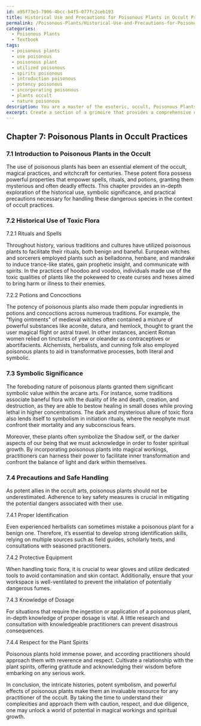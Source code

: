 ```yaml
---
id: a95f73e3-7906-4bcc-b4f5-077fc2ceb193
title: Historical Use and Precautions for Poisonous Plants in Occult Practices
permalink: /Poisonous-Plants/Historical-Use-and-Precautions-for-Poisonous-Plants-in-Occult-Practices/
categories:
  - Poisonous Plants
  - Textbook
tags:
  - poisonous plants
  - use poisonous
  - poisonous plant
  - utilized poisonous
  - spirits poisonous
  - introduction poisonous
  - potency poisonous
  - incorporating poisonous
  - plants occult
  - nature poisonous
description: You are a master of the esoteric, occult, Poisonous Plants and education, you have written many textbooks on the subject in ways that provide students with rich and deep understanding of the subject. You are being asked to write textbook-like sections on a topic and you do it with full context, explainability, and reliability in accuracy to the true facts of the topic at hand, in a textbook style that a student would easily be able to learn from, in a rich, engaging, and contextual way. Always include relevant context (such as formulas and history), related concepts, and in a way that someone can gain deep insights from.
excerpt: Create a section of a grimoire that provides a comprehensive overview of poisonous plants in the context of occult practices. Include information on the historical use of these toxic flora in rituals, spells, and potions, their symbolic significance in the arcane arts, and key precautions an aspiring practitioner should take when handling these dangerous species.
---
```

## Chapter 7: Poisonous Plants in Occult Practices

### 7.1 Introduction to Poisonous Plants in the Occult

The use of poisonous plants has been an essential element of the occult, magical practices, and witchcraft for centuries. These potent flora possess powerful properties that empower spells, rituals, and potions, granting them mysterious and often deadly effects. This chapter provides an in-depth exploration of the historical use, symbolic significance, and practical precautions necessary for handling these dangerous species in the context of occult practices.

### 7.2 Historical Use of Toxic Flora

7.2.1 Rituals and Spells

Throughout history, various traditions and cultures have utilized poisonous plants to facilitate their rituals, both benign and baneful. European witches and sorcerers employed plants such as belladonna, henbane, and mandrake to induce trance-like states, gain prophetic insight, and communicate with spirits. In the practices of hoodoo and voodoo, individuals made use of the toxic qualities of plants like the pokeweed to create curses and hexes aimed to bring harm or illness to their enemies.

7.2.2 Potions and Concoctions

The potency of poisonous plants also made them popular ingredients in potions and concoctions across numerous traditions. For example, the "flying ointments" of medieval witches often contained a mixture of powerful substances like aconite, datura, and hemlock, thought to grant the user magical flight or astral travel. In other instances, ancient Roman women relied on tinctures of yew or oleander as contraceptives or abortifacients. Alchemists, herbalists, and cunning folk also employed poisonous plants to aid in transformative processes, both literal and symbolic.

### 7.3 Symbolic Significance

The foreboding nature of poisonous plants granted them significant symbolic value within the arcane arts. For instance, some traditions associate baneful flora with the duality of life and death, creation, and destruction, as they are able to bestow healing in small doses while proving lethal in higher concentrations. The dark and mysterious allure of toxic flora also lends itself to symbolism in initiation rituals, where the neophyte must confront their mortality and any subconscious fears.

Moreover, these plants often symbolize the Shadow self, or the darker aspects of our being that we must acknowledge in order to foster spiritual growth. By incorporating poisonous plants into magical workings, practitioners can harness their power to facilitate inner transformation and confront the balance of light and dark within themselves.

### 7.4 Precautions and Safe Handling

As potent allies in the occult arts, poisonous plants should not be underestimated. Adherence to key safety measures is crucial in mitigating the potential dangers associated with their use.

7.4.1 Proper Identification

Even experienced herbalists can sometimes mistake a poisonous plant for a benign one. Therefore, it’s essential to develop strong identification skills, relying on multiple sources such as field guides, scholarly texts, and consultations with seasoned practitioners.

7.4.2 Protective Equipment

When handling toxic flora, it is crucial to wear gloves and utilize dedicated tools to avoid contamination and skin contact. Additionally, ensure that your workspace is well-ventilated to prevent the inhalation of potentially dangerous fumes.

7.4.3 Knowledge of Dosage

For situations that require the ingestion or application of a poisonous plant, in-depth knowledge of proper dosage is vital. A little research and consultation with knowledgeable practitioners can prevent disastrous consequences.

7.4.4 Respect for the Plant Spirits

Poisonous plants hold immense power, and according practitioners should approach them with reverence and respect. Cultivate a relationship with the plant spirits, offering gratitude and acknowledging their wisdom before embarking on any serious work.

In conclusion, the intricate histories, potent symbolism, and powerful effects of poisonous plants make them an invaluable resource for any practitioner of the occult. By taking the time to understand their complexities and approach them with caution, respect, and due diligence, one may unlock a world of potential in magical workings and spiritual growth.
